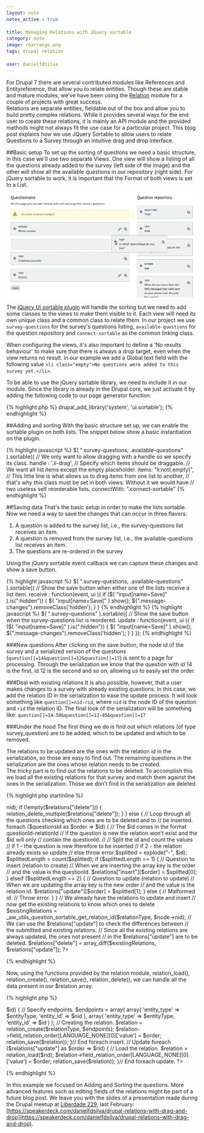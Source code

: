```yaml
---
layout: note
notes_active : true

title: Managing Relations with JQuery sortable
category: note
image: rearrange.png
tags: drupal relation

user: danielfdsilva
---
```

For Drupal 7 there are several contributed modules like References and Entityreference, that allow you to relate entities. Though these are stable and mature modules, we've have been using the [Relation](http://www.drupal.org/relation) module for a couple of projects with great success.  
Relations are separate entities, fieldable out of the box and allow you to build pretty complex relations. While it provides several ways for the end user to create these relations, it is mainly an API module and the provided methods might not always fit the use case for a particular project. This blog post explains how we use JQuery Sortable to allow users to relate Questions to a Survey through an intuitive drag and drop interface.

##Basic setup
To set up the sorting of questions we need a basic structure, in this case we'll use two separate Views. One view will show a listing of all the questions already added to the survey (left side of the image) and the other will show all the available questions in our repository (right side). For jQuery sortable to work, it is important that the Format of both views is set to a List.

![Managing relations through drag and drop](/images/notes/rearrange.png)

The [jQuery Ui sortable plugin](http://jqueryui.com/sortable/) will handle the sorting but we need to add some classes to the views to make them visible to it. Each view will need its own unique class and a common class to relate them. In our project we use ```survey-questions``` for the survey's questions listing, ```available-questions``` for the question repository and ```connect-sortable``` as the common linking class.

When configuring the views, it's also important to define a 'No results behaviour' to make sure that there is always a drop target, even when the view returns no result. In our example we add a Global text field with the following value ```<li class="empty">No questions were added to this survey yet.</li>```.

To be able to use the jQuery sortable library, we need to include it in our module. Since the library is already in the Drupal core, we just activate it by adding the following code to our page generator function:

{% highlight php %}
drupal_add_library('system', 'ui.sortable');
{% endhighlight %}

##Adding and sorting
With the basic structure set up, we can enable the sortable plugin on both lists. The snippet below show a basic instantiation on the plugin.

{% highlight javascript %}
$( ".survey-questions, .available-questions" ).sortable({
  // We only want to allow dragging with a handle so we specify its class.
  handle : '.li-drag',
  // Specify which items should be draggable.
  // We want all list items except the empty placeholder.
  items: "li:not(.empty)",
  // This little line is what allows us to drag items from one list to another,
  // that's why this class must be set in both views. Without it we would have
  // two useless self reorderable lists. 
  connectWith: ".connect-sortable"
{% endhighlight %}

##Saving data
That's the basic setup in order to make the lists sortable. Now we need a way to save the changes that can occur in three flavors:

1. A question is added to the survey list, i.e., the survey-questions list receives an item.
2. A question is removed from the survey list, i.e., the available-questions list receives an item.
3. The questions are re-ordered in the survey
 
Using the jQuery sortable event callback we can capture these changes and show a save button.

{% highlight javascript %}
$( ".survey-questions, .available-questions" ).sortable({
  // Show the save button when either one of the lists receive a list item.
  receive : function(event, ui ){
    if ($( "input[name=Save]" ).is(":hidden")) {
      $( "input[name=Save]" ).show();
      $(".message-changes").removeClass('hidden');
    }
  }
{% endhighlight %}
{% highlight javascript %}
$( ".survey-questions" ).sortable({
  // Show the save button when the survey-questions list is reordered.
  update : function(event, ui ){
    if ($( "input[name=Save]" ).is(":hidden")) {
      $( "input[name=Save]" ).show();
      $(".message-changes").removeClass('hidden');
    }
  }
});
{% endhighlight %}

###New questions
After clicking on the save button, the node id of the survey and a serialized version of the questions (```question[]=14&question[]=12&question[]=17```) is sent to a page for processing. Through the serialization we know that the question with id 14 is the first, id 12 is the second and so on, allowing us to easily set the order.

###Deal with existing relations
It is also possible, however, that a user makes changes to a survey with already existing questions. In this case, we add the relation ID in the serialization to ease the update process. It will look something like ```question[]=nid-rid```, where ```nid``` is the node ID of the question and ```rid``` the relation ID. The final look of the serialization will be something like: ```question[]=14-50&question[]=12-45&question[]=17```

###Under the hood
The first thing we do is find out which relations (of type survey_question) are to be added, which to be updated and which to be removed.

The relations to be updated are the ones with the relation id in the serialization, so those are easy to find out. The remaining questions in the serialization are the ones whose relation needs to be created.  
The tricky part is to find out the relations to be deleted. To accomplish this we load all the existing relations for that survey and match them against the ones in the serialization. Those we don't find in the serialization are deleted.

{% highlight php startinline %}
<?php
// Stores the relations to be created, updated and deleted.
$relations["insert"] = array();
$relations["update"] = array();
$relations["delete"] = array();

// Parses the form serialization saving it in $temp.
parse_str($questionsSerialized, $temp);
// Stores the questions Ids in an Array
$questionsId = $temp["question"];

// If $questionsId is empty, that means that all the questions where removed.
// Remove all the relations related to the survey
if (empty($questionsId)) {
  // Get the ids of the survey_question relations for the given survey.
  $relations["delete"] = _aw_utils_question_sortable_get_relation_id($relationType, $node->nid);

  if (!empty($relations["delete"])) {
    relation_delete_multiple($relations["delete"]);
  }
}
else {
  // Loop through all the questions checking which ones are to be deleted and to
  // be inserted.
  foreach ($questionsId as $order => $id) {

    // The $id comes in the format questionId-relationId
    // if the question is new the relation won't exist and the $id will only
    // contain the questionId.
    // 
    // Split the id and count the values
    // if 1 - the question is new therefore to be inserted
    // if 2 - the relation already exists so update
    // else throw error
    $splitted = explode("-", $id);
    $splittedLength = count($splitted);

    if ($splittedLength == 1) {
      // Question to insert (relation to create)
      // When we are inserting the array key is the order
      // and the value is the questionId.
      $relations["insert"][$order] = $splitted[0];

    }
    elseif ($splittedLength == 2) {
      // Question to update (relation to update)
      // When we are updating the array key is the new order
      // and the value is the relation id.
      $relations["update"][$order] = $splitted[1];

    }
    else {
      // Malformed id.
      // Throw error.
    }
  }

  // We already have the relations to update and insert
  // now get the existing relations to know which ones to delete
  $existingRelations = _aw_utils_question_sortable_get_relation_id($relationType, $node->nid);

  // We can use the $relations["update"] to check the differences between
  // the submitted and existing relations.
  // Since all the existing relations are always updated, the ones not present
  // in the $relations["update"] are to be deleted.
  $relations["delete"] = array_diff($existingRelations, $relations["update"]);
?>
{% endhighlight %}

Now, using the functions provided by the relation module, relation_load(), relation_create(), relation_save(), relation_delete(), we can handle all the data present in our $relation array.

{% highlight php %}
<? php
// OPERATIONS - insert, update, delete
// Delete
if (!empty($relations["delete"])) {
  relation_delete_multiple($relations["delete"]);
}

// Insert.
foreach ($relations["insert"] as $order => $id) {
  // Specify endpoints.
  $endpoints = array(
    array(
      'entity_type' => $entityType,
      'entity_id' => $nid
    ),
    array(
      'entity_type' => $entityType,
      'entity_id' => $id
    )
  );

  // Creating the relation.
  $relation = relation_create($relationType, $endpoints);
  $relation->field_relation_order[LANGUAGE_NONE][0]['value'] = $order;
  relation_save($relation));

}// End foreach insert.

// Update
foreach ($relations["update"] as $order => $rid) {
  // Load the relation.
  $relation = relation_load($rid);
  $relation->field_relation_order[LANGUAGE_NONE][0]['value'] = $order;
  relation_save($relation));

}// End foreach update.
?>
{% endhighlight %}

In this example we focused on Adding and Sorting the questions. More advanced features such as editing fields of the relations might be part of a future blog post. We leave you with the slides of a presentation made during the Drupal meetup at [Liberdade 229](http://www.liberdade229.com), last February: [https://speakerdeck.com/danielfdsilva/drupal-relations-with-drag-and-drop](https://speakerdeck.com/danielfdsilva/drupal-relations-with-drag-and-drop).
